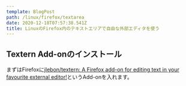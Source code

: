 ```yaml
---
template: BlogPost
path: /linux/firefox/textarea
date: 2020-12-18T07:57:38.541Z
title: LinuxのFirefox内のテキストエリアで自由な外部エディタを使う
---
```

## Textern Add-onのインストール

まずはFirefoxに[jlebon/textern: A Firefox add-on for editing text in your favourite external editor!](https://github.com/jlebon/textern)というAdd-onを入れます。
